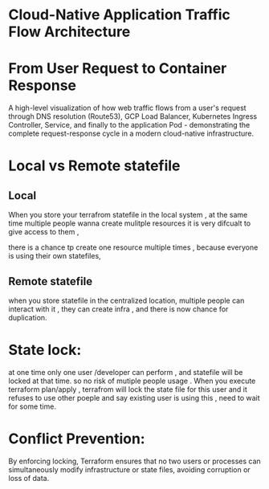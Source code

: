 # Cloud-Native Application Traffic Flow Architecture


# From User Request to Container Response

A high-level visualization of how web traffic flows from a user's request through DNS resolution (Route53), GCP Load Balancer, Kubernetes Ingress Controller, Service, and finally to the application Pod - demonstrating the complete request-response cycle in a modern cloud-native infrastructure.


# Local vs Remote statefile
## Local
When you store your terrafrom statefile in the local system , at the same time multiple people wanna create mulitple resources it is very difcualt to give access to them , 

there is a chance tp create one resource multiple times , because everyone is using their own statefiles,

## Remote statefile
when you store statefile in the centralized location, multiple people can interact with it , they can create infra , and there is now chance for duplication.

# State lock:
 at one time only one user /developer can perform , and statefile will be locked at that time. so no risk of mutiple people usage .
 When you execute terraform plan/apply , terrafrom will lock the state file for this user and it refuses to use other poeple and say  existing user is using this , need to wait for some time.
 # Conflict Prevention:
By enforcing locking, Terraform ensures that no two users or processes can simultaneously modify infrastructure or state files, avoiding corruption or loss of data.


